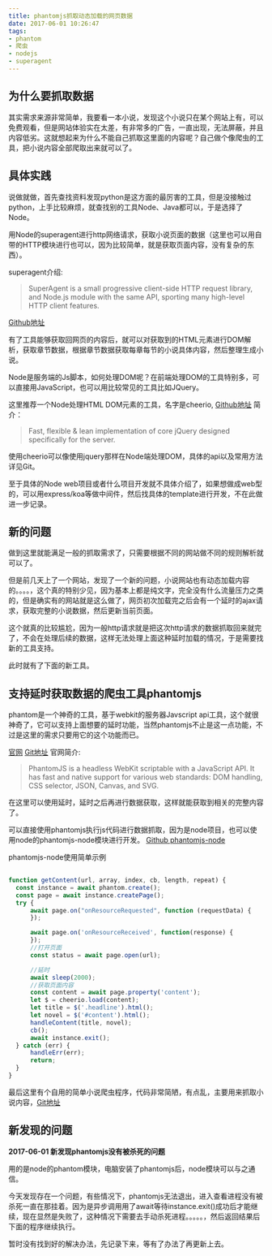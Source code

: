 ```yaml
---
title: phantomjs抓取动态加载的网页数据
date: 2017-06-01 10:26:47
tags:
- phantom
- 爬虫
- nodejs
- superagent
---
```


## 为什么要抓取数据

  其实需求来源非常简单，我要看一本小说，发现这个小说只在某个网站上有，可以免费观看，但是网站体验实在太差，有非常多的广告，一直出现，无法屏蔽，并且内容低劣。这就想起来为什么不能自己抓取这里面的内容呢？自己做个像爬虫的工具，把小说内容全部爬取出来就可以了。

## 具体实践

  说做就做，首先查找资料发现python是这方面的最厉害的工具，但是没接触过python，上手比较麻烦，就查找别的工具Node、Java都可以，于是选择了Node。

  用Node的superagent进行http网络请求，获取小说页面的数据（这里也可以用自带的HTTP模块进行也可以，因为比较简单，就是获取页面内容，没有复杂的东西）。

  superagent介绍:
  > SuperAgent is a small progressive client-side HTTP request library, and Node.js module with the same API, sporting many high-level HTTP client features. 

  [Github地址](https://github.com/visionmedia/superagent)

  有了工具能够获取回网页的内容后，就可以对获取到的HTML元素进行DOM解析，获取章节数据，根据章节数据获取每章每节的小说具体内容，然后整理生成小说。

  Node是服务端的Js脚本，如何处理DOM呢？在前端处理DOM的工具特别多，可以直接用JavaScript，也可以用比较常见的工具比如JQuery。

  这里推荐一个Node处理HTML DOM元素的工具，名字是cheerio, [Github地址](https://github.com/cheeriojs/cheerio)
  简介：
  >Fast, flexible & lean implementation of core jQuery designed specifically for the server.

  使用cheerio可以像使用jquery那样在Node端处理DOM，具体的api以及常用方法详见Git。

  至于具体的Node web项目或者什么项目开发就不具体介绍了，如果想做成web型的，可以用express/koa等做中间件，然后找具体的template进行开发，不在此做进一步记录。

## 新的问题

  做到这里就能满足一般的抓取需求了，只需要根据不同的网站做不同的规则解析就可以了。

  但是前几天上了一个网站，发现了一个新的问题，小说网站也有动态加载内容的。。。。，这个真的特别少见，因为基本上都是纯文字，完全没有什么流量压力之类的，但是确实有的网站就是这么做了，网页初次加载完之后会有一个延时的ajax请求，获取完整的小说数据，然后更新当前页面。

  这个就真的比较尴尬，因为一般http请求就是把这次http请求的数据抓取回来就完了，不会在处理后续的数据，这样无法处理上面这种延时加载的情况，于是需要找新的工具支持。

  此时就有了下面的新工具。

## 支持延时获取数据的爬虫工具phantomjs

  phantom是一个神奇的工具，基于webkit的服务器Javscript api工具，这个就很神奇了，它可以支持上面想要的延时功能，当然phantomjs不止是这一点功能，不过是这里的需求只要用它的这个功能而已。

  [官网](http://phantomjs.org/)
  [Git地址](https://github.com/ariya/phantomjs)
  官网简介:
  >PhantomJS is a headless WebKit scriptable with a JavaScript API. It has fast and native support for various web standards: DOM handling, CSS selector, JSON, Canvas, and SVG.

  在这里可以使用延时，延时之后再进行数据获取，这样就能获取到相关的完整内容了。

  可以直接使用phantomjs执行js代码进行数据抓取，因为是node项目，也可以使用node的phantomjs-node模块进行开发。
  [Github phantomjs-node](https://github.com/amir20/phantomjs-node)

  phantomjs-node使用简单示例

  ```javascript
    
  function getContent(url, array, index, cb, length, repeat) {
    const instance = await phantom.create();
    const page = await instance.createPage();
    try {
        await page.on("onResourceRequested", function (requestData) {
        });

        await page.on('onResourceReceived', function(response) {
        });
        //打开页面
        const status = await page.open(url);

        //延时
        await sleep(2000);
        //获取页面内容
        const content = await page.property('content');
        let $ = cheerio.load(content);
        let title = $('.headline').html();
        let novel = $('#content').html();
        handleContent(title, novel);
        cb();
        await instance.exit();
    } catch (err) {
        handleErr(err);
        return;
    }
  }

  ```

  最后这里有个自用的简单小说爬虫程序，代码非常简陋，有点乱，主要用来抓取小说内容，[Git地址](https://github.com/wuzhizhe/my-little-spider)


  ## 新发现的问题

  **2017-06-01 新发现phantomjs没有被杀死的问题**

  用的是node的phantom模块，电脑安装了phantomjs后，node模块可以与之通信。

  今天发现存在一个问题，有些情况下，phantomjs无法退出，进入查看进程没有被杀死一直在那挂着。因为是异步调用用了await等待instance.exit()成功后才能继续，现在显然是失败了，这种情况下需要去手动杀死进程。。。。。，然后返回结果后下面的程序继续执行。

  暂时没有找到好的解决办法，先记录下来，等有了办法了再更新上去。



